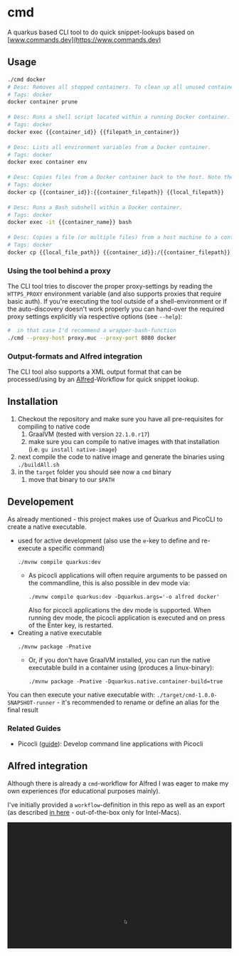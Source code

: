 # cmd

A quarkus based CLI tool to do quick snippet-lookups based on [www.commands.dev](https://www.commands.dev)

## Usage
```bash
./cmd docker
# Desc: Removes all stopped containers. To clean up all unused containers, networks, images and volumes in one command, run `docker system prune`.
# Tags: docker
docker container prune

# Desc: Runs a shell script located within a running Docker container.
# Tags: docker
docker exec {{container_id}} {{filepath_in_container}}

# Desc: Lists all environment variables from a Docker container.
# Tags: docker
docker exec container env

# Desc: Copies files from a Docker container back to the host. Note the container does not need to be running in order to use this command.
# Tags: docker
docker cp {{container_id}}:{{container_filepath}} {{local_filepath}}

# Desc: Runs a Bash subshell within a Docker container.
# Tags: docker
docker exec -it {{container_name}} bash

# Desc: Copies a file (or multiple files) from a host machine to a container.
# Tags: docker
docker cp {{local_file_path}} {{container_id}}:/{{container_filepath}}
```

### Using the tool behind a proxy
The CLI tool tries to discover the proper proxy-settings by reading the `HTTPS_PROXY` environment variable (and also supports proxies that require basic auth).
If you're executing the tool outside of a shell-environment or if the auto-discovery doesn't work properly you can hand-over the required proxy settings explicitly via respective options (see `--help`):

```bash
#  in that case I'd recommend a wrapper-bash-function
./cmd --proxy-host proxy.muc --proxy-port 8080 docker
```

### Output-formats and Alfred integration

The CLI tool also supports a XML output format that can be processed/using by an [Alfred](https://www.alfredapp.com)-Workflow for quick snippet lookup.

## Installation

1. Checkout the repository and make sure you have all pre-requisites for compiling to native code
    1. GraalVM (tested with version `22.1.0.r17`)
    2. make sure you can compile to native images with that installation (i.e. `gu install native-image`)
2. next compile the code to native image and generate the binaries using `./buildAll.sh`
3. in the `target` folder you should see now a `cmd` binary
    1. move that binary to our `$PATH`

## Developement

As already mentioned - this project makes use of Quarkus and PicoCLI to create a native executable.

- used for active development (also use the `e`-key to define and re-execute a specific command)
   ```shell script
   ./mvnw compile quarkus:dev
   ```
    - As picocli applications will often require arguments to be passed on the commandline, this is also possible in dev mode via:
      ```shell script
      ./mvnw compile quarkus:dev -Dquarkus.args='-o alfred docker'
      ```
      Also for picocli applications the dev mode is supported. When running dev mode, the picocli application is executed and on press of the Enter key, is restarted.
- Creating a native executable
   ```shell script
   ./mvnw package -Pnative
   ```
    - Or, if you don't have GraalVM installed, you can run the native executable build in a container using (produces a linux-binary):
       ```shell script
       ./mvnw package -Pnative -Dquarkus.native.container-build=true
       ```

You can then execute your native executable with: `./target/cmd-1.0.0-SNAPSHOT-runner` - it's recommended to rename or define an alias for the final result

### Related Guides

- Picocli ([guide](https://quarkus.io/guides/picocli)): Develop command line applications with Picocli

## Alfred integration
Although there is already a `cmd`-workflow for Alfred I was eager to make my own experiences (for educational purposes mainly).

I've initially provided a `workflow`-definition in this repo as well as an export (as described [in here][workflow-on-github] - out-of-the-box only for Intel-Macs).

![](./docs/alfred.gif)

[workflow-on-github]:https://www.alfredapp.com/blog/guides-and-tutorials/share-workflow-on-github/
